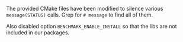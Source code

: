The provided CMake files have been modified to silence various `message(STATUS)` calls. Grep for `# message` to find all of them.

Also disabled option `BENCHMARK_ENABLE_INSTALL` so that the libs are not included in our packages.
